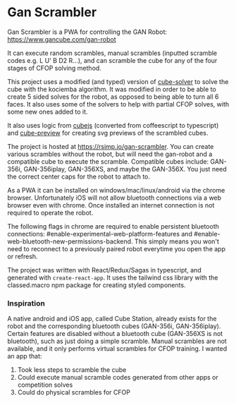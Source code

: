 # Gan Scrambler
Gan Scrambler is a PWA for controlling the GAN Robot: https://www.gancube.com/gan-robot

It can execute random scrambles, manual scrambles (inputted scramble codes e.g. L U' B D2 R...), and can scramble the cube for any of the four stages of CFOP solving method.

This project uses a modified (and typed) version of [cube-solver](https://github.com/torjusti/cube-solver) to solve the cube with the kociemba algorithm. It was modified in order to be able to create 5 sided solves for the robot, as opposed to being able to turn all 6 faces. It also uses some of the solvers to help with partial CFOP solves, with some new ones added to it.

It also uses logic from [cubejs](https://github.com/ldez/cubejs) (converted from coffeescript to typescript) and [cube-preview](https://www.npmjs.com/package/cube-preview) for creating svg previews of the scrambled cubes.

The project is hosted at https://rsimp.io/gan-scrambler. You can create various scrambles without the robot, but will need the gan-robot and a compatible cube to execute the scramble. Compatible cubes include: GAN-356i, GAN-356iplay, GAN-356XS, and maybe the GAN-356X. You just need the correct center caps for the robot to attach to.

As a PWA it can be installed on windows/mac/linux/android via the chrome browser. Unfortunately iOS will not allow bluetooth connections via a web browser even with chrome. Once installed an internet connection is not required to operate the robot.

The following flags in chrome are required to enable persistent bluetooth connections: #enable-experimental-web-platform-features and #enable-web-bluetooth-new-permissions-backend. This simply means you won't need to reconnect to a previously paired robot everytime you open the app or refresh.

The project was written with React/Redux/Sagas in typescript, and generated with `create-react-app`. It uses the tailwind css library with the classed.macro npm package for creating styled components.

### Inspiration
A native android and iOS app, called Cube Station, already exists for the robot and the corresponding bluetooth cubes (GAN-356i, GAN-356iplay). Certain features are disabled without a bluetooth cube (GAN-356XS is not bluetooth), such as just doing a simple scramble. Manual scrambles are not available, and it only performs virtual scrambles for CFOP training.
I wanted an app that:
1. Took less steps to scramble the cube
2. Could execute manual scramble codes generated from other apps or competition solves
3. Could do physical scrambles for CFOP
